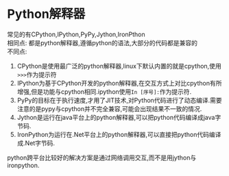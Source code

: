 # Python解释器  
常见的有CPython,IPython,PyPy,Jython,IronPthon  
相同点: 都是python解释器,遵循python的语法,大部分的代码都是兼容的  
不同点:  
1. CPython是使用最广泛的python解释器,linux下默认内置的就是cpython,使用`>>>`作为提示符  
2. IPython为基于CPython开发的python解释器,在交互方式上对比cpython有所增强,但是功能与cpython相同.ipython使用`In [序号]:`作为提示符.  
3. PyPy的目标在于执行速度,才用了JIT技术,对Python代码进行了动态编译.需要注意的是pypy与cpython并不完全兼容,可能会出现结果不一致的情况.  
4. Jython是运行在java平台上的python解释器,可以把python代码编译成java字节码.  
5. IronPython为运行在.Net平台上的python解释器,可以直接把python代码编译成.Net字节码.  

python跨平台比较好的解决方案是通过网络调用交互,而不是用jython与ironpython.  
